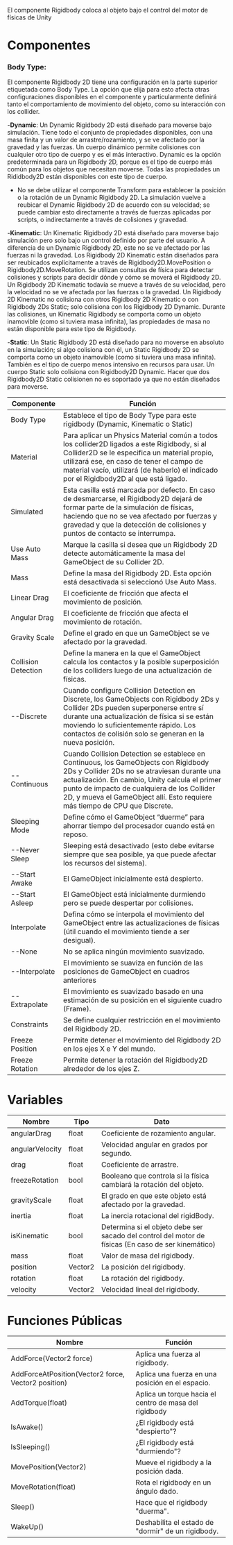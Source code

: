 El componente Rigidbody coloca al objeto bajo el control del motor de físicas de Unity

# Componentes
### Body Type:
El componente Rigidbody 2D tiene una configuración en la parte superior etiquetada como Body Type. La opción que elija para esto afecta otras configuraciones disponibles en el componente y particularmente definirá tanto el comportamiento de movimiento del objeto, como su interacción con los collider.

-**Dynamic**: Un Dynamic Rigidbody 2D está diseñado para moverse bajo simulación. Tiene todo el conjunto de propiedades disponibles, con una masa finita y un valor de arrastre/rozamiento, y se ve afectado por la gravedad y las fuerzas. 
Un cuerpo dinámico permite colisiones con cualquier otro tipo de cuerpo y es el más interactivo. 
Dynamic es la opción predeterminada para un Rigidbody 2D, porque es el tipo de cuerpo más común para los objetos que necesitan moverse. Todas las propiedades un Rididbody2D están disponibles con este tipo de cuerpo.
- No se debe utilizar el componente Transform para establecer la posición o la rotación de un Dynamic Rigidbody 2D. La simulación vuelve a reubicar el Dynamic Rigidbody 2D de acuerdo con su velocidad; se puede cambiar esto directamente a través de fuerzas aplicadas por scripts, o indirectamente a través de colisiones y gravedad.

-**Kinematic**: Un Kinematic Rigidbody 2D está diseñado para moverse bajo simulación pero solo bajo un control definido por parte del usuario. A diferencia de un Dynamic Rigidbody 2D, este no se ve afectado por las fuerzas ni la gravedad. 
Los Rigidbody 2D Kinematic están diseñados para ser reubicados explícitamente a través de Rigidbody2D.MovePosition o Rigidbody2D.MoveRotation. Se utilizan consultas de física para detectar colisiones y scripts para decidir dónde y cómo se moverá el Rigidbody 2D.
Un Rigidbody 2D Kinematic todavía se mueve a través de su velocidad, pero la velocidad no se ve afectada por las fuerzas o la gravedad. Un Rigidbody 2D Kinematic no colisiona con otros Rigidbody 2D Kinematic o con Rigidbody 2Ds Static; solo colisiona con los Rigidbody 2D Dynamic. Durante las colisiones, un Kinematic Rigidbody se comporta como un objeto inamovible (como si tuviera masa infinita), las propiedades de masa no están disponible para este tipo de Rigidbody.

-**Static**: Un Static Rigidbody 2D está diseñado para no moverse en absoluto en la simulación; si algo colisiona con él, un Static Rigidbody 2D se comporta como un objeto inamovible (como si tuviera una masa infinita). También es el tipo de cuerpo menos intensivo en recursos para usar. Un cuerpo Static solo colisiona con Rigidbody2D Dynamic. Hacer que dos Rigidbody2D Static colisionen no es soportado ya que no están diseñados para moverse.

Componente | Función
--------|--------
Body Type | Establece el tipo de Body Type para este rigidbody (Dynamic, Kinematic o Static)
Material | Para aplicar un Physics Material común a todos los collider2D ligados a este Rigidbody, si al Collider2D se le especifica un material propio, utilizará ese, en caso de tener el campo de material vacío, utilizará (de haberlo) el indicado por el Rigidbody2D al que está ligado.
Simulated | Esta casilla está marcada por defecto. En caso de desmarcarse, el Rigidbody2D dejará de formar parte de la simulación de físicas, haciendo que no se vea afectado por fuerzas y gravedad y que la detección de colisiones y puntos de contacto se interrumpa.
Use Auto Mass | Marque la casilla si desea que un Rigidbody 2D detecte automáticamente la masa del GameObject de su Collider 2D.
Mass | Define la masa del Rigidbody 2D. Esta opción está desactivada si seleccionó Use Auto Mass.
Linear Drag | El coeficiente de fricción que afecta el movimiento de posición.
Angular Drag | El coeficiente de fricción que afecta el movimiento de rotación.
Gravity Scale | Define el grado en que un GameObject se ve afectado por la gravedad.
Collision Detection | Define la manera en la que el GameObject calcula los contactos y la posible superposición de los colliders luego de una actualización de físicas.
--Discrete | Cuando configure Collision Detection en Discrete, los GameObjects con Rigidbody 2Ds y Collider 2Ds pueden superponerse entre sí durante una actualización de física si se están moviendo lo suficientemente rápido. Los contactos de colisión solo se generan en la nueva posición.
--Continuous | Cuando Collision Detection se establece en Continuous, los GameObjects con Rigidbody 2Ds y Collider 2Ds no se atraviesan durante una actualización. En cambio, Unity calcula el primer punto de impacto de cualquiera de los Collider 2D, y mueva el GameObject allí. Esto requiere más tiempo de CPU que Discrete.
Sleeping Mode | Define cómo el GameObject “duerme” para ahorrar tiempo del procesador cuando está en reposo.
--Never Sleep | Sleeping está desactivado (esto debe evitarse siempre que sea posible, ya que puede afectar los recursos del sistema).
--Start Awake | El GameObject inicialmente está despierto.
--Start Asleep | El GameObject está inicialmente durmiendo pero se puede despertar por colisiones.
Interpolate | Defina cómo se interpola el movimiento del GameObject entre las actualizaciones de físicas (útil cuando el movimiento tiende a ser desigual).
--None | No se aplica ningún movimiento suavizado.
--Interpolate | El movimiento se suaviza en función de las posiciones de GameObject en cuadros anteriores
--Extrapolate	| El movimiento es suavizado basado en una estimación de su posición en el siguiente cuadro (Frame).
Constraints | Se define cualquier restricción en el movimiento del Rigidbody 2D.
Freeze Position | Permite detener el movimiento del Rigidbody 2D en los ejes X e Y del mundo.
Freeze Rotation | Permite detener la rotación del Rigidbody2D alrededor de los ejes Z.


# Variables
Nombre | Tipo | Dato
--------|--------|--------
angularDrag |	float | Coeficiente de rozamiento angular.
angularVelocity |	float | Velocidad angular en grados por segundo.
drag | float | Coeficiente de arrastre.
freezeRotation | bool | Booleano que controla si la física cambiará la rotación del objeto.
gravityScale | float | El grado en que este objeto está afectado por la gravedad.
inertia | float | La inercia rotacional del rigidBody.
isKinematic | bool | Determina si el objeto debe ser sacado del control del motor de físicas (En caso de ser kinemático)
mass | float | Valor de masa del rigidbody.
position | Vector2 | La posición del rigidbody.
rotation | float | La rotación del rigidbody.
velocity | Vector2 | Velocidad lineal del rigidbody.

# Funciones Públicas
Nombre | Función
--------|--------
AddForce(Vector2 force) | Aplica una fuerza al rigidbody.
AddForceAtPosition(Vector2 force, Vector2 position) | Aplica una fuerza en una posición en el espacio.
AddTorque(float) |	Aplica un torque hacia el centro de masa del rigidbody
IsAwake() | ¿El rigidbody está "despierto"?
IsSleeping() | ¿El rigidbody está "durmiendo"?
MovePosition(Vector2) | Mueve el rigidbody a la posición dada.
MoveRotation(float) | Rota el rigidbody en un ángulo dado.
Sleep() | Hace que el rigidbody "duerma".
WakeUp() | Deshabilita el estado de "dormir" de un rigidbody.
